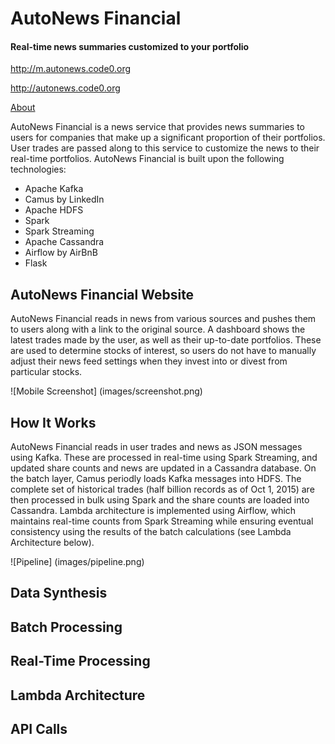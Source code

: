 # AutoNews Financial
#### Real-time news summaries customized to your portfolio

http://m.autonews.code0.org

http://autonews.code0.org

[About](http://autonews.code0.org/slides)

AutoNews Financial is a news service that provides news summaries to users for companies that make up a significant proportion of their portfolios. User trades are passed along to this service to customize the news to their real-time portfolios. AutoNews Financial is built upon the following technologies:

- Apache Kafka
- Camus by LinkedIn
- Apache HDFS
- Spark
- Spark Streaming
- Apache Cassandra
- Airflow by AirBnB
- Flask

## AutoNews Financial Website

AutoNews Financial reads in news from various sources and pushes them to users along with a link to the original source. A dashboard shows the latest trades made by the user, as well as their up-to-date portfolios. These are used to determine stocks of interest, so users do not have to manually adjust their news feed settings when they invest into or divest from particular stocks.

![Mobile Screenshot] (images/screenshot.png)

## How It Works

AutoNews Financial reads in user trades and news as JSON messages using Kafka. These are processed in real-time using Spark Streaming, and updated share counts and news are updated in a Cassandra database. On the batch layer, Camus periodly loads Kafka messages into HDFS. The complete set of historical trades (half billion records as of Oct 1, 2015) are then processed in bulk using Spark and the share counts are loaded into Cassandra. Lambda architecture is implemented using Airflow, which maintains real-time counts from Spark Streaming while ensuring eventual consistency using the results of the batch calculations (see Lambda Architecture below).

![Pipeline] (images/pipeline.png)

## Data Synthesis

## Batch Processing

## Real-Time Processing

## Lambda Architecture

## API Calls
